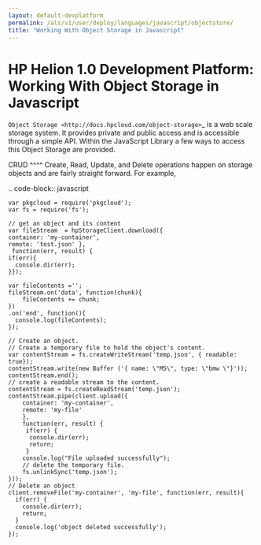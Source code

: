 ```yaml
---
layout: default-devplatform
permalink: /als/v1/user/deploy/languages/javascript/objectstore/
title: "Working With Object Storage in Javascript"
---
```

<!--PUBLISHED-->
# HP Helion 1.0 Development Platform: Working With Object Storage in Javascript

`Object Storage <http://docs.hpcloud.com/object-storage>`_ is a web scale storage system.
It provides private and public access and is accessible through a simple API. Within
the JavaScript Library a few ways to access this Object Storage are provided.

CRUD
^^^^
Create, Read, Update, and Delete operations happen on storage objects and are fairly straight forward. For example,

.. code-block:: javascript

    var pkgcloud = require('pkgcloud');
    var fs = require('fs');

    // get an object and its content
    var fileStream  = hpStorageClient.download({
    container: 'my-container',
    remote: 'test.json' },
     function(err, result) {
    if(err){
      console.dir(err);
    }});

    var fileContents ='';
    fileStream.on('data', function(chunk){
        fileContents += chunk;
    })
    .on('end', function(){
      console.log(fileContents);
    });

    // Create an object.
    // Create a temporary file to hold the object's content.
    var contentStream = fs.createWriteStream('temp.json', { readable: true});
    contentStream.write(new Buffer ('{ name: \"M5\", type: \"bmw \"}'));
    contentStream.end();
    // create a readable stream to the content.
    contentStream = fs.createReadStream('temp.json');
    contentStream.pipe(client.upload({
        container: 'my-container',
        remote: 'my-file'
        },
        function(err, result) {
         if(err) {
          console.dir(err);
          return;
         }
        console.log("File uploaded successfully");
        // delete the temporary file.
        fs.unlinkSync('temp.json');
    }));
    // Delete an object
    client.removeFile('my-container', 'my-file', function(err, result){
      if(err) {
        console.dir(err);
        return;
      }
      console.log('object deleted successfully');
    });
